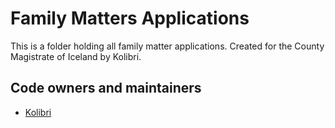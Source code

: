 # Family Matters Applications

This is a folder holding all family matter applications. Created for the County Magistrate of Iceland by Kolibri.

## Code owners and maintainers

- [Kolibri](https://github.com/orgs/island-is/teams/kolibri-modern-family)
